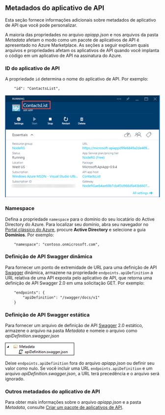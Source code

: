 ## Metadados do aplicativo de API

Esta seção fornece informações adicionais sobre metadados de aplicativo de API que você pode personalizar.

A maioria das propriedades no arquivo *apiapp.json* e nos arquivos da pasta *Metadata* afetam o modo como um pacote de aplicativos de API é apresentado no Azure Marketplace. As seções a seguir explicam quais arquivos e propriedades afetam os aplicativos de API quando você implanta o código em um aplicativo de API na assinatura do Azure.

### ID do aplicativo de API 

A propriedade `id` determina o nome do aplicativo de API. Por exemplo:

		"id": "ContactsList",

![](./media/app-service-api-direct-deploy-metadata/apiappname.png)

### Namespace

Defina a propriedade `namespace` para o domínio do seu locatário do Active Directory do Azure. Para localizar seu domínio, abra seu navegador no [Portal clássico do Azure](https://manage.windowsazure.com/), procure **Active Directory** e selecione a guia **Domínios**. Por exemplo:

		"namespace": "contoso.onmicrosoft.com",

### Definição de API Swagger dinâmica

Para fornecer um ponto de extremidade de URL para uma definição de API [Swagger](http://swagger.io/) dinâmica, armazene na propriedade `endpoints.apiDefinition` a URL relativa de uma API exposta pelo aplicativo de API, que retorna uma definição de API Swagger 2.0 em uma solicitação GET. Por exemplo:

		"endpoints": {
		    "apiDefinition": "/swagger/docs/v1"
		}

### Definição de API Swagger estática

Para fornecer um arquivo de definição de API [Swagger](http://swagger.io/) 2.0 estático, armazene o arquivo na pasta *Metadata* e nomeie o arquivo como *apiDefinition.swagger.json*

![](./media/app-service-api-direct-deploy-metadata/apidefinmetadata.png)

Deixe `endpoints.apiDefinition` fora do arquivo *apiapp.json* ou definir seu valor como nulo. Se você incluir uma URL `endpoints.apiDefinition` e um arquivo *apiDefinition.swagger.json*, a URL terá precedência e o arquivo será ignorado.
 
### Outros metadados do aplicativo de API

Para obter mais informações sobre o arquivo *apiapp.json* e a pasta *Metadata*, consulte [Criar um pacote de aplicativos de API](app-service-api-create-package.md).


<!--HONumber=54-->